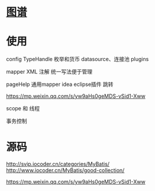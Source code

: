 # [图谱](https://www.processon.com/mindmap/5cd1a178e4b0841b844ded00)



# 使用

config
  TypeHandle 
    枚举和货币
  datasource、连接池
  plugins
  
  
mapper
  XML
  注解
  	统一写法便于管理
  	
  pageHelp
  通用mapper
  idea eclipse插件 跳转



https://mp.weixin.qq.com/s/yw9aHs0geMDS-vSid1-Xww

scope 和 线程




事务控制





# 源码

http://svip.iocoder.cn/categories/MyBatis/
http://www.iocoder.cn/MyBatis/good-collection/

https://mp.weixin.qq.com/s/yw9aHs0geMDS-vSid1-Xww

